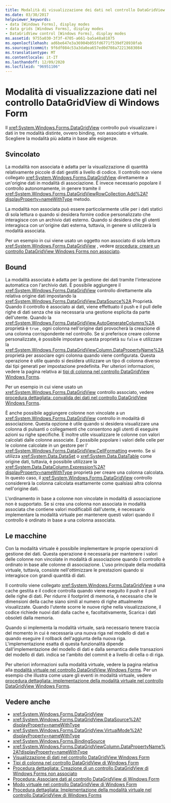 ```yaml
---
title: Modalità di visualizzazione dei dati nel controllo DataGridView
ms.date: 03/30/2017
helpviewer_keywords:
- data [Windows Forms], display modes
- data grids [Windows Forms], display modes
- DataGridView control [Windows Forms], display modes
ms.assetid: 9755a030-3f3f-4705-a661-ba5a48a81875
ms.openlocfilehash: ad6be647e3a36904b055fd6771f539df28938fab
ms.sourcegitcommit: 9f6df084c53a3da0ea657ed0d708a72213683084
ms.translationtype: MT
ms.contentlocale: it-IT
ms.lasthandoff: 12/09/2020
ms.locfileid: "96951106"
---
```

# <a name="data-display-modes-in-the-windows-forms-datagridview-control"></a>Modalità di visualizzazione dati nel controllo DataGridView di Windows Form
Il <xref:System.Windows.Forms.DataGridView> controllo può visualizzare i dati in tre modalità distinte, ovvero binding, non associato e virtuale. Scegliere la modalità più adatta in base alle esigenze.  
  
## <a name="unbound"></a>Svincolato  
 La modalità non associata è adatta per la visualizzazione di quantità relativamente piccole di dati gestiti a livello di codice. Il controllo non viene collegato <xref:System.Windows.Forms.DataGridView> direttamente a un'origine dati in modalità di associazione. È invece necessario popolare il controllo autonomamente, in genere tramite il <xref:System.Windows.Forms.DataGridViewRowCollection.Add%2A?displayProperty=nameWithType> metodo.  
  
 La modalità non associata può essere particolarmente utile per i dati statici di sola lettura o quando si desidera fornire codice personalizzato che interagisce con un archivio dati esterno. Quando si desidera che gli utenti interagisca con un'origine dati esterna, tuttavia, in genere si utilizzerà la modalità associata.  
  
 Per un esempio in cui viene usato un oggetto non associato di sola lettura <xref:System.Windows.Forms.DataGridView> , vedere [procedura: creare un controllo DataGridView Windows Forms non associato](how-to-create-an-unbound-windows-forms-datagridview-control.md).  
  
## <a name="bound"></a>Bound  
 La modalità associata è adatta per la gestione dei dati tramite l'interazione automatica con l'archivio dati. È possibile aggiungere il <xref:System.Windows.Forms.DataGridView> controllo direttamente alla relativa origine dati impostando la <xref:System.Windows.Forms.DataGridView.DataSource%2A> Proprietà. Quando il controllo è associato ai dati, viene effettuato il push e il pull delle righe di dati senza che sia necessaria una gestione esplicita da parte dell'utente. Quando la <xref:System.Windows.Forms.DataGridView.AutoGenerateColumns%2A> proprietà è `true` , ogni colonna nell'origine dati provocherà la creazione di una colonna corrispondente nel controllo. Se si preferisce creare colonne personalizzate, è possibile impostare questa proprietà su `false` e utilizzare la <xref:System.Windows.Forms.DataGridViewColumn.DataPropertyName%2A> proprietà per associare ogni colonna quando viene configurata. Questa operazione è utile quando si desidera utilizzare un tipo di colonna diverso dai tipi generati per impostazione predefinita. Per ulteriori informazioni, vedere la pagina relativa ai [tipi di colonna nel controllo DataGridView Windows Forms](column-types-in-the-windows-forms-datagridview-control.md).  
  
 Per un esempio in cui viene usato un <xref:System.Windows.Forms.DataGridView> controllo associato, vedere [procedura dettagliata: convalida dei dati nel controllo DataGridView Windows Forms](walkthrough-validating-data-in-the-windows-forms-datagridview-control.md).  
  
 È anche possibile aggiungere colonne non vincolate a un <xref:System.Windows.Forms.DataGridView> controllo in modalità di associazione. Questa opzione è utile quando si desidera visualizzare una colonna di pulsanti o collegamenti che consentono agli utenti di eseguire azioni su righe specifiche. È inoltre utile visualizzare le colonne con valori calcolati dalle colonne associate. È possibile popolare i valori delle celle per le colonne calcolate in un gestore per l' <xref:System.Windows.Forms.DataGridView.CellFormatting> evento. Se si utilizza <xref:System.Data.DataSet> o <xref:System.Data.DataTable> come origine dati, tuttavia, è possibile utilizzare la <xref:System.Data.DataColumn.Expression%2A?displayProperty=nameWithType> proprietà per creare una colonna calcolata. In questo caso, il <xref:System.Windows.Forms.DataGridView> controllo considererà la colonna calcolata esattamente come qualsiasi altra colonna nell'origine dati.  
  
 L'ordinamento in base a colonne non vincolate in modalità di associazione non è supportato. Se si crea una colonna non associata in modalità associata che contiene valori modificabili dall'utente, è necessario implementare la modalità virtuale per mantenere questi valori quando il controllo è ordinato in base a una colonna associata.  
  
## <a name="virtual"></a>Le macchine  
 Con la modalità virtuale è possibile implementare le proprie operazioni di gestione dei dati. Questa operazione è necessaria per mantenere i valori delle colonne non vincolate in modalità di associazione quando il controllo è ordinato in base alle colonne di associazione. L'uso principale della modalità virtuale, tuttavia, consiste nell'ottimizzare le prestazioni quando si interagisce con grandi quantità di dati.  
  
 Il controllo viene collegato <xref:System.Windows.Forms.DataGridView> a una cache gestita e il codice controlla quando viene eseguito il push e il pull delle righe di dati. Per ridurre il footprint di memoria, è necessario che le dimensioni della cache siano simili al numero di righe attualmente visualizzate. Quando l'utente scorre le nuove righe nella visualizzazione, il codice richiede nuovi dati dalla cache e, facoltativamente, Scarica i dati obsoleti dalla memoria.  
  
 Quando si implementa la modalità virtuale, sarà necessario tenere traccia del momento in cui è necessaria una nuova riga nel modello di dati e quando eseguire il rollback dell'aggiunta della nuova riga. L'implementazione esatta di questa funzionalità dipende dall'implementazione del modello di dati e dalla semantica delle transazioni del modello di dati. indica se l'ambito del commit è a livello di cella o di riga.  
  
 Per ulteriori informazioni sulla modalità virtuale, vedere la pagina relativa alla [modalità virtuale nel controllo DataGridView Windows Forms](virtual-mode-in-the-windows-forms-datagridview-control.md). Per un esempio che illustra come usare gli eventi in modalità virtuale, vedere [procedura dettagliata: implementazione della modalità virtuale nel controllo DataGridView Windows Forms](implementing-virtual-mode-wf-datagridview-control.md).  
  
## <a name="see-also"></a>Vedere anche

- <xref:System.Windows.Forms.DataGridView>
- <xref:System.Windows.Forms.DataGridView.DataSource%2A?displayProperty=nameWithType>
- <xref:System.Windows.Forms.DataGridView.VirtualMode%2A?displayProperty=nameWithType>
- <xref:System.Windows.Forms.BindingSource>
- <xref:System.Windows.Forms.DataGridViewColumn.DataPropertyName%2A?displayProperty=nameWithType>
- [Visualizzazione di dati nel controllo DataGridView Windows Form](displaying-data-in-the-windows-forms-datagridview-control.md)
- [Tipi di colonna nel controllo DataGridView di Windows Form](column-types-in-the-windows-forms-datagridview-control.md)
- [Procedura dettagliata: Creazione di un controllo DataGridView di Windows Forms non associato](walkthrough-creating-an-unbound-windows-forms-datagridview-control.md)
- [Procedura: Associare dati al controllo DataGridView di Windows Form](how-to-bind-data-to-the-windows-forms-datagridview-control.md)
- [Modo virtuale nel controllo DataGridView di Windows Form](virtual-mode-in-the-windows-forms-datagridview-control.md)
- [Procedura dettagliata: Implementazione della modalità virtuale nel controllo DataGridView di Windows Forms](implementing-virtual-mode-wf-datagridview-control.md)
